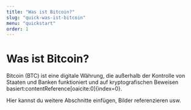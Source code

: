 ```yaml
---
title: "Was ist Bitcoin?"
slug: "quick-was-ist-bitcoin"
menu: "quickstart"
order: 1
---
```


# Was ist Bitcoin?

Bitcoin (BTC) ist eine digitale Währung, die außerhalb der Kontrolle von Staaten und Banken funktioniert und auf kryptografischen Beweisen basiert:contentReference[oaicite:0]{index=0}.

Hier kannst du weitere Abschnitte einfügen, Bilder referenzieren usw.
